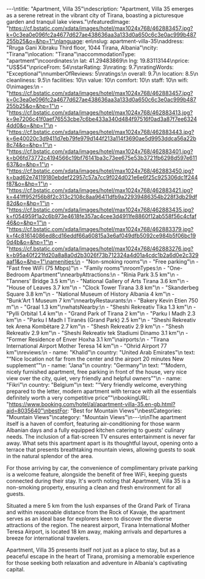 ---\ntitle: "Apartment, Villa 35"\ndescription: "Apartment, Villa 35 emerges as a serene retreat in the vibrant city of Tirana, boasting a picturesque garden and tranquil lake views."\nfeaturedImage: "https://cf.bstatic.com/xdata/images/hotel/max1024x768/462883457.jpg?k=0c3ea0e096fc2a4677d627ae438636aa3a133d0a650c6c3e0ac999b487255b25&o=&hp=1"\nlanguage: en\nslug: apartment-villa-35\naddress: "Rruga Gani Xibraku Third floor, 1044 Tirana, Albania"\ncity: "Tirana"\nlocation: "Tirana"\naccommodationType: "apartment"\ncoordinates:\n  lat: 41.29483869\n  lng: 19.83113144\nprice: "US$54"\npriceFrom: 54\nstarRating: 3\nrating: 9.7\nratingWords: "Exceptional"\nnumberOfReviews: 5\nratings:\n  overall: 9.7\n  location: 8.5\n  cleanliness: 9.5\n  facilities: 10\n  value: 10\n  comfort: 10\n  staff: 10\n  wifi: 0\nimages:\n  - "https://cf.bstatic.com/xdata/images/hotel/max1024x768/462883457.jpg?k=0c3ea0e096fc2a4677d627ae438636aa3a133d0a650c6c3e0ac999b487255b25&o=&hp=1"\n  - "https://cf.bstatic.com/xdata/images/hotel/max1024x768/462883413.jpg?k=9e7206c41f0aef76553cbe7c6be433a340d484f97516f0ad3a87f7ee63244dd0&o=&hp=1"\n  - "https://cf.bstatic.com/xdata/images/hotel/max1024x768/462883443.jpg?k=6e40020c3d9411d7eb79fe979d144f213a114f3690ae5d9953ddca56a22b8c74&o=&hp=1"\n  - "https://cf.bstatic.com/xdata/images/hotel/max1024x768/462883401.jpg?k=b06fd73772c4194566c19bf76141ba3c73ee675e53b3721fb6298d597e611637&o=&hp=1"\n  - "https://cf.bstatic.com/xdata/images/hotel/max1024x768/462883450.jpg?k=bad62e74119180ebdef22957c57a7cc9f024d021e6e6f25c925306dc1f244f87&o=&hp=1"\n  - "https://cf.bstatic.com/xdata/images/hotel/max1024x768/462883421.jpg?k=441ff952f56b8f2c313c2108c8aa96411dfb9a22939486354b228f3db29df82d&o=&hp=1"\n  - "https://cf.bstatic.com/xdata/images/hotel/max1024x768/462883435.jpg?k=f054959f1a2c6b973e4618fe357ac4cee3d4911fe8860f12ab558f56c4cfaf46&o=&hp=1"\n  - "https://cf.bstatic.com/xdata/images/hotel/max1024x768/462883379.jpg?k=f4c81614086ed8cd16eddf66a60815a3e6af049dfb5092ce984b5f06bc190d4b&o=&hp=1"\n  - "https://cf.bstatic.com/xdata/images/hotel/max1024x768/462883276.jpg?k=b95a40f221fd20a8a8a0d2b3026f73b712324a4d01a4cdc1b2a6d0e2c329aaf1&o=&hp=1"\namenities:\n  - "Non-smoking rooms"\n  - "Free parking"\n  - "Fast free WiFi (75 Mbps)"\n  - "Family rooms"\nroomTypes:\n  - "One-Bedroom Apartment"\nnearbyAttractions:\n  - "Rinia Park 3.5 km"\n  - "Tanners' Bridge 3.5 km"\n  - "National Gallery of Arts Tirana 3.6 km"\n  - "House of Leaves 3.7 km"\n  - "Clock Tower Tirana 3.8 km"\n  - "Skanderbeg Square 3.8 km"\n  - "National Museum of History Albania 4 km"\n  - "Bunk'Art 1 Museum 7 km"\nnearbyRestaurants:\n  - "Bakery Kevin Etien 750 m"\n  - "Graal 1.3 km"\nwhatsNearby:\n  - "Sheshi Rekreativ Tika 1.3 km"\n  - "Pylli Orbital 1.4 km"\n  - "Grand Park of Tirana 2 km"\n  - "Parku I Madh 2.3 km"\n  - "Parku I Madh I Tiranës (Grand Park) 2.5 km"\n  - "Sheshi Rekreativ tek Arena Kombëtare 2.7 km"\n  - "Shesh Rekreativ 2.9 km"\n  - "Shesh Rekreativ 2.9 km"\n  - "Sheshi Rekreativ tek Stadiumi Dinamo 3.1 km"\n  - "Former Residence of Enver Hoxha 3.1 km"\nairports:\n  - "Tirana International Airport Mother Teresa 14 km"\n  - "Ohrid Airport 77 km"\nreviews:\n  - name: "Khalid"\n    country: "United Arab Emirates"\n    text: "“Nice location not far from the center and the airport 20 minutes
New supplement”"\n  - name: "Jana"\n    country: "Germany"\n    text: "“Modern, nicely furnished apartment, free parking in front of the house, very nice view over the city, quiet, very friendly and helpful owners”"\n  - name: "Fikri"\n    country: "Belgium"\n    text: "“Very friendly welcome, everything prepared to the letter, modern apartment with terrace with all the essentials definitely worth a very competitive price”"\nbookingURL: "https://www.booking.com/hotel/al/apartment-villa-35.en-gb.html?aid=8035640"\nbestFor: "Best for Mountain Views"\nbestCategories: "Mountain Views"\ncategory: "Mountain Views"\n---\n\nThe apartment itself is a haven of comfort, featuring air-conditioning for those warm Albanian days and a fully equipped kitchen catering to guests' culinary needs. The inclusion of a flat-screen TV ensures entertainment is never far away. What sets this apartment apart is its thoughtful layout, opening onto a terrace that presents breathtaking mountain views, allowing guests to soak in the natural splendor of the area.

For those arriving by car, the convenience of complimentary private parking is a welcome feature, alongside the benefit of free WiFi, keeping guests connected during their stay. It's worth noting that Apartment, Villa 35 is a non-smoking property, ensuring a clean and fresh environment for all guests.

Situated a mere 5 km from the lush expanses of the Grand Park of Tirana and within reasonable distance from the Rock of Kavaje, the apartment serves as an ideal base for explorers keen to discover the diverse attractions of the region. The nearest airport, Tirana International Mother Teresa Airport, is located 18 km away, making arrivals and departures a breeze for international travelers.

Apartment, Villa 35 presents itself not just as a place to stay, but as a peaceful escape in the heart of Tirana, promising a memorable experience for those seeking both relaxation and adventure in Albania's captivating capital.